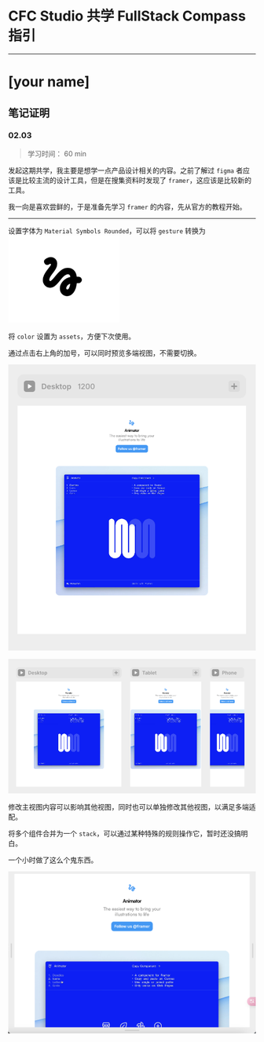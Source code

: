 # CFC Studio 共学 FullStack Compass 指引
---
# [your name]

## 笔记证明

<!-- Content_START -->

### 02.03

> 学习时间： 60 min

发起这期共学，我主要是想学一点产品设计相关的内容。之前了解过 `figma` 者应该是比较主流的设计工具，但是在搜集资料时发现了 `framer`，这应该是比较新的工具。

我一向是喜欢尝鲜的，于是准备先学习 `framer` 的内容，先从官方的教程开始。

---

设置字体为 `Material Symbols Rounded`，可以将 `gesture` 转换为 ![gesture](./images/echozyr2001/gesture.png)

将 `color` 设置为 `assets`，方便下次使用。

通过点击右上角的加号，可以同时预览多端视图，不需要切换。

![tab1](./images/echozyr2001/tab1.png)

![tab2](./images/echozyr2001/tab2.png)

修改主视图内容可以影响其他视图，同时也可以单独修改其他视图，以满足多端适配。

将多个组件合并为一个 `stack`，可以通过某种特殊的规则操作它，暂时还没搞明白。

一个小时做了这么个鬼东西。

![home](./images/echozyr2001/home.png)

<!-- Content_END -->
